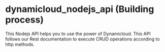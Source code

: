 # dynamicloud_nodejs_api (Building process)
This Nodejs API helps you to use the power of Dynamicloud. This API follows our Rest documentation to execute CRUD operations according to http methods.
